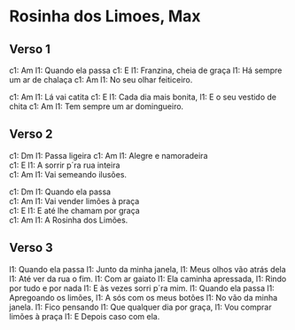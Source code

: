 # Rosinha dos Limoes, Max

## Verso 1

c1: Am
l1:  Quando ela passa 
c1:                E
l1: Franzina, cheia de graça
l1: Há sempre um ar de chalaça
c1:                 Am
l1: No seu olhar feiticeiro.  

c1: Am
l1: Lá vai catita 
c1:                 E
l1: Cada dia mais bonita,
l1: E o seu vestido de chita
c1:                 Am
l1: Tem sempre um ar domingueiro. 

## Verso 2

c1: Dm
l1: Passa ligeira 
c1:         Am
l1: Alegre e namoradeira  
c1:                 E
l1: A sorrir p´ra rua inteira  
c1:                 Am
l1: Vai semeando ilusões. 

c1: Dm
l1: Quando ela passa  
c1:                 Am
l1: Vai vender limões à praça  
c1:                 E
l1: E até lhe chamam por graça  
c1:                 Am
l1: A Rosinha dos Limões.  

## Verso 3
l1: Quando ela passa
l1: Junto da minha janela,
l1: Meus olhos vão atrás dela
l1: Até ver da rua o fim.
l1: Com ar gaiato
l1: Ela caminha apressada,
l1: Rindo por tudo e por nada
l1: E às vezes sorri p´ra mim.
l1: Quando ela passa
l1: Apregoando os limões,
l1: A sós com os meus botões
l1: No vão da minha janela.
l1: Fico pensando
l1: Que qualquer dia por graça,
l1: Vou comprar limões à praça
l1: E Depois caso com ela.